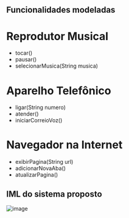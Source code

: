 ## Funcionalidades modeladas
# Reprodutor Musical
- tocar()
- pausar()
-  selecionarMusica(String musica)
  
# Aparelho Telefônico
- ligar(String numero)
- atender()
- iniciarCorreioVoz()
# Navegador na Internet
- exibirPagina(String url)
- adicionarNovaAba()
-  atualizarPagina()

## IML do sistema proposto
![image](https://github.com/user-attachments/assets/ee5e73c0-ac7d-4ee2-831e-cd52d6e6f756)
